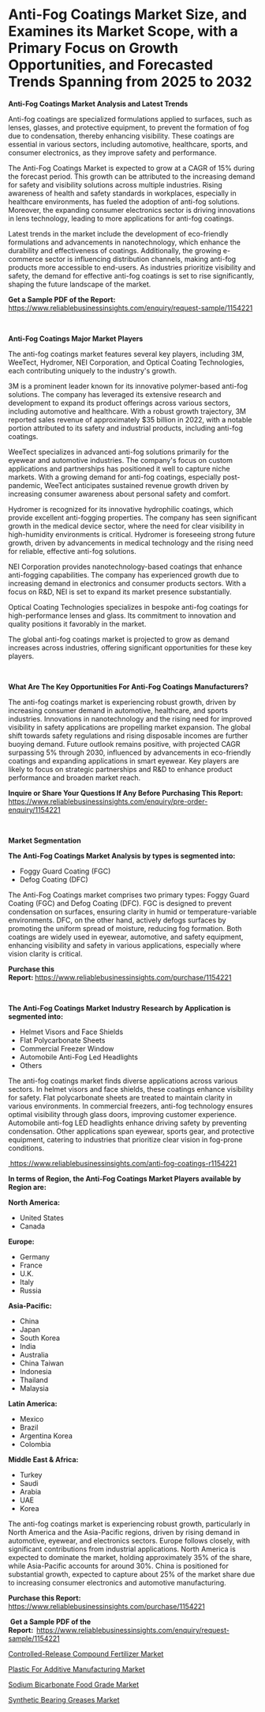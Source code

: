 <p><h1>Anti-Fog Coatings Market Size, and Examines its Market Scope, with a Primary Focus on Growth Opportunities, and Forecasted Trends Spanning from 2025 to 2032</h1></p><p><strong>Anti-Fog Coatings Market Analysis and Latest Trends</strong></p>
<p><p>Anti-fog coatings are specialized formulations applied to surfaces, such as lenses, glasses, and protective equipment, to prevent the formation of fog due to condensation, thereby enhancing visibility. These coatings are essential in various sectors, including automotive, healthcare, sports, and consumer electronics, as they improve safety and performance.</p><p>The Anti-Fog Coatings Market is expected to grow at a CAGR of 15% during the forecast period. This growth can be attributed to the increasing demand for safety and visibility solutions across multiple industries. Rising awareness of health and safety standards in workplaces, especially in healthcare environments, has fueled the adoption of anti-fog solutions. Moreover, the expanding consumer electronics sector is driving innovations in lens technology, leading to more applications for anti-fog coatings.</p><p>Latest trends in the market include the development of eco-friendly formulations and advancements in nanotechnology, which enhance the durability and effectiveness of coatings. Additionally, the growing e-commerce sector is influencing distribution channels, making anti-fog products more accessible to end-users. As industries prioritize visibility and safety, the demand for effective anti-fog coatings is set to rise significantly, shaping the future landscape of the market.</p></p>
<p><strong>Get a Sample PDF of the Report:&nbsp;</strong> <a href="https://www.reliablebusinessinsights.com/enquiry/request-sample/1154221?utm_campaign=1847&utm_medium=2&utm_source=Github&utm_content=ia&utm_term=05022025&utm_id=anti-fog-coatings">https://www.reliablebusinessinsights.com/enquiry/request-sample/1154221</a></p>
<p>&nbsp;</p>
<p><strong>Anti-Fog Coatings Major Market Players</strong></p>
<p><p>The anti-fog coatings market features several key players, including 3M, WeeTect, Hydromer, NEI Corporation, and Optical Coating Technologies, each contributing uniquely to the industry's growth.</p><p>3M is a prominent leader known for its innovative polymer-based anti-fog solutions. The company has leveraged its extensive research and development to expand its product offerings across various sectors, including automotive and healthcare. With a robust growth trajectory, 3M reported sales revenue of approximately $35 billion in 2022, with a notable portion attributed to its safety and industrial products, including anti-fog coatings.</p><p>WeeTect specializes in advanced anti-fog solutions primarily for the eyewear and automotive industries. The company's focus on custom applications and partnerships has positioned it well to capture niche markets. With a growing demand for anti-fog coatings, especially post-pandemic, WeeTect anticipates sustained revenue growth driven by increasing consumer awareness about personal safety and comfort.</p><p>Hydromer is recognized for its innovative hydrophilic coatings, which provide excellent anti-fogging properties. The company has seen significant growth in the medical device sector, where the need for clear visibility in high-humidity environments is critical. Hydromer is foreseeing strong future growth, driven by advancements in medical technology and the rising need for reliable, effective anti-fog solutions.</p><p>NEI Corporation provides nanotechnology-based coatings that enhance anti-fogging capabilities. The company has experienced growth due to increasing demand in electronics and consumer products sectors. With a focus on R&D, NEI is set to expand its market presence substantially.</p><p>Optical Coating Technologies specializes in bespoke anti-fog coatings for high-performance lenses and glass. Its commitment to innovation and quality positions it favorably in the market.</p><p>The global anti-fog coatings market is projected to grow as demand increases across industries, offering significant opportunities for these key players.</p></p>
<p>&nbsp;</p>
<p><strong>What Are The Key Opportunities For Anti-Fog Coatings Manufacturers?</strong></p>
<p><p>The anti-fog coatings market is experiencing robust growth, driven by increasing consumer demand in automotive, healthcare, and sports industries. Innovations in nanotechnology and the rising need for improved visibility in safety applications are propelling market expansion. The global shift towards safety regulations and rising disposable incomes are further buoying demand. Future outlook remains positive, with projected CAGR surpassing 5% through 2030, influenced by advancements in eco-friendly coatings and expanding applications in smart eyewear. Key players are likely to focus on strategic partnerships and R&D to enhance product performance and broaden market reach.</p></p>
<p><strong>Inquire or Share Your Questions If Any Before Purchasing This Report:</strong> <a href="https://www.reliablebusinessinsights.com/enquiry/pre-order-enquiry/1154221?utm_campaign=1847&utm_medium=2&utm_source=Github&utm_content=ia&utm_term=05022025&utm_id=anti-fog-coatings">https://www.reliablebusinessinsights.com/enquiry/pre-order-enquiry/1154221</a></p>
<p>&nbsp;</p>
<p><strong>Market Segmentation</strong></p>
<p><strong>The Anti-Fog Coatings Market Analysis by types is segmented into:</strong></p>
<p><ul><li>Foggy Guard Coating (FGC)</li><li>Defog Coating (DFC)</li></ul></p>
<p><p>The Anti-Fog Coatings market comprises two primary types: Foggy Guard Coating (FGC) and Defog Coating (DFC). FGC is designed to prevent condensation on surfaces, ensuring clarity in humid or temperature-variable environments. DFC, on the other hand, actively defogs surfaces by promoting the uniform spread of moisture, reducing fog formation. Both coatings are widely used in eyewear, automotive, and safety equipment, enhancing visibility and safety in various applications, especially where vision clarity is critical.</p></p>
<p><strong>Purchase this Report:&nbsp;</strong><a href="https://www.reliablebusinessinsights.com/purchase/1154221?utm_campaign=1847&utm_medium=2&utm_source=Github&utm_content=ia&utm_term=05022025&utm_id=anti-fog-coatings">https://www.reliablebusinessinsights.com/purchase/1154221</a></p>
<p>&nbsp;</p>
<p><strong>The Anti-Fog Coatings Market Industry Research by Application is segmented into:</strong></p>
<p><ul><li>Helmet Visors and Face Shields</li><li>Flat Polycarbonate Sheets</li><li>Commercial Freezer Window</li><li>Automobile Anti-Fog Led Headlights</li><li>Others</li></ul></p>
<p><p>The anti-fog coatings market finds diverse applications across various sectors. In helmet visors and face shields, these coatings enhance visibility for safety. Flat polycarbonate sheets are treated to maintain clarity in various environments. In commercial freezers, anti-fog technology ensures optimal visibility through glass doors, improving customer experience. Automobile anti-fog LED headlights enhance driving safety by preventing condensation. Other applications span eyewear, sports gear, and protective equipment, catering to industries that prioritize clear vision in fog-prone conditions.</p></p>
<p><a href="https://www.reliablebusinessinsights.com/anti-fog-coatings-r1154221?utm_campaign=1847&utm_medium=2&utm_source=Github&utm_content=ia&utm_term=05022025&utm_id=anti-fog-coatings">&nbsp;https://www.reliablebusinessinsights.com/anti-fog-coatings-r1154221</a></p>
<p><strong>In terms of Region, the Anti-Fog Coatings Market Players available by Region are:</strong></p>
<p>
    <p> <strong> North America: </strong>
        <ul>
            <li>United States</li>
            <li>Canada</li>
        </ul>
        </p> 
    <p> <strong> Europe: </strong>
        <ul>
            <li>Germany</li>
            <li>France</li>
            <li>U.K.</li>
            <li>Italy</li>
            <li>Russia</li>
        </ul>
        </p> 
    <p> <strong> Asia-Pacific: </strong>
        <ul>
            <li>China</li>
            <li>Japan</li>
            <li>South Korea</li>
            <li>India</li>
            <li>Australia</li>
            <li>China Taiwan</li>
            <li>Indonesia</li>
            <li>Thailand</li>
            <li>Malaysia</li>
        </ul>
        </p> 
    <p> <strong> Latin America: </strong>
        <ul>
            <li>Mexico</li>
            <li>Brazil</li>
            <li>Argentina Korea</li>
            <li>Colombia</li>
        </ul>
        </p> 
    <p> <strong> Middle East & Africa: </strong>
        <ul>
            <li>Turkey</li>
            <li>Saudi</li>
            <li>Arabia</li>
            <li>UAE</li>
            <li>Korea</li>
        </ul>
    </p>
    </p>
<p><p>The anti-fog coatings market is experiencing robust growth, particularly in North America and the Asia-Pacific regions, driven by rising demand in automotive, eyewear, and electronics sectors. Europe follows closely, with significant contributions from industrial applications. North America is expected to dominate the market, holding approximately 35% of the share, while Asia-Pacific accounts for around 30%. China is positioned for substantial growth, expected to capture about 25% of the market share due to increasing consumer electronics and automotive manufacturing.</p></p>
<p><strong>Purchase this Report: </strong><a href="https://www.reliablebusinessinsights.com/purchase/1154221?utm_campaign=1847&utm_medium=2&utm_source=Github&utm_content=ia&utm_term=05022025&utm_id=anti-fog-coatings">https://www.reliablebusinessinsights.com/purchase/1154221</a></p>
<p>&nbsp;<strong>Get a Sample PDF of the Report:&nbsp;&nbsp;</strong><a href="https://www.reliablebusinessinsights.com/enquiry/request-sample/1154221?utm_campaign=1847&utm_medium=2&utm_source=Github&utm_content=ia&utm_term=05022025&utm_id=anti-fog-coatings">https://www.reliablebusinessinsights.com/enquiry/request-sample/1154221</a></p>
<p><strong></strong></p>
<p><p><a href="https://github.com/taxyevgwlle/Market-Research-Report-List-1/blob/main/controlled-release-compound-fertilizer-market.md?utm_campaign=1847&utm_medium=2&utm_source=Github&utm_content=ia&utm_term=05022025&utm_id=anti-fog-coatings">Controlled-Release Compound Fertilizer Market</a></p><p><a href="https://github.com/verikaahova/Market-Research-Report-List-1/blob/main/plastic-for-additive-manufacturing-market.md?utm_campaign=1847&utm_medium=2&utm_source=Github&utm_content=ia&utm_term=05022025&utm_id=anti-fog-coatings">Plastic For Additive Manufacturing Market</a></p><p><a href="https://github.com/kaqiewan/Market-Research-Report-List-1/blob/main/sodium-bicarbonate-food-grade-market.md?utm_campaign=1847&utm_medium=2&utm_source=Github&utm_content=ia&utm_term=05022025&utm_id=anti-fog-coatings">Sodium Bicarbonate Food Grade Market</a></p><p><a href="https://github.com/ezahdyre/Market-Research-Report-List-1/blob/main/synthetic-bearing-greases-market.md?utm_campaign=1847&utm_medium=2&utm_source=Github&utm_content=ia&utm_term=05022025&utm_id=anti-fog-coatings">Synthetic Bearing Greases Market</a></p></p>